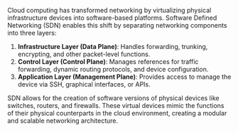 Cloud computing has transformed networking by virtualizing physical infrastructure devices into software-based platforms. Software Defined Networking (SDN) enables this shift by separating networking components into three layers:

1. **Infrastructure Layer (Data Plane)**: Handles forwarding, trunking, encrypting, and other packet-level functions.
2. **Control Layer (Control Plane)**: Manages references for traffic forwarding, dynamic routing protocols, and device configuration.
3. **Application Layer (Management Plane)**: Provides access to manage the device via SSH, graphical interfaces, or APIs.

SDN allows for the creation of software versions of physical devices like switches, routers, and firewalls. These virtual devices mimic the functions of their physical counterparts in the cloud environment, creating a modular and scalable networking architecture.